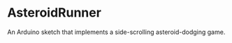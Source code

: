 AsteroidRunner
==============

An Arduino sketch that implements a side-scrolling asteroid-dodging game.